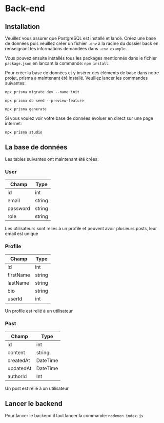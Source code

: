 # Back-end

## Installation
Veuillez vous assurer que PostgreSQL est installé et lancé. Créez une base de données puis veuillez créer un fichier `.env` à la racine du dossier back en renseignant les informations demandées dans `.env.example`.


Vous pouvez ensuite installés tous les packages mentionnés dans le fichier `package.json` en lancant la commande: `npm install`.


Pour créer la base de données et y insérer des éléments de base dans notre projet, prisma a maintenant été installé.
Veuillez lancer les commandes suivantes:

`npx prisma migrate dev --name init`

`npx prisma db seed --preview-feature`

`npx prisma generate`


Si vous voulez voir votre base de données évoluer en direct sur une page internet:

`npx prisma studio`


## La base de données
Les tables suivantes ont maintenant été crées:

### User
Champ | Type
----- | ----
id | int
email | string
password | string
role | string

Les utilisateurs sont reliés à un profile et peuvent avoir plusieurs posts, leur email est unique

### Profile 
Champ | Type
----- | ----
id | int
firstName | string
lastName | string
bio | string
userId | int

Un profile est relié à un utilisateur

### Post 
Champ | Type
----- | ----
id | int
content | string
createdAt | DateTime
updatedAt | DateTime
authorId | Int

Un post est relié à un utilisateur


## Lancer le backend
Pour lancer le backend il faut lancer la commande: `nodemon index.js`

